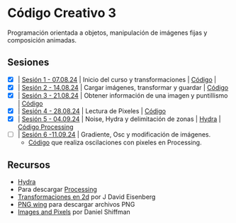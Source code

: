 # Código Creativo 3

Programación orientada a objetos, manipulación de imágenes fijas y composición animadas.

## Sesiones

- [x] | [Sesión 1 - 07.08.24](./sesiones/s01.md) | Inicio del curso y transformaciones | [Código](https://gist.github.com/EmilioOcelotl/3d4c9570e8464b3bd9e48c34b1a53046) |
- [x] | [Sesión 2 - 14.08.24](./sesiones/s02.md) | Cargar imágenes, transformar y guardar | [Código](https://gist.github.com/EmilioOcelotl/71edaffd4a03d94a95bb01bb52fe290e)
- [x] | [Sesión 3 - 21.08.24](./sesiones/s03.md) | Obtener información de una imagen y puntillismo | [Código](https://gist.github.com/EmilioOcelotl/714552aebcc1e0a9845045bac7076f9b)
- [x] | [Sesión 4 - 28.08.24](./sesiones/s04.md) | Lectura de Pixeles | [Código](https://gist.github.com/EmilioOcelotl/b9cb8a0299039872af024493a77d77cd)
- [x] | [Sesión 5 - 04.09.24](./sesiones/s05.md) | Noise, Hydra y delimitación de zonas | [Hydra](https://hydra.ojack.xyz/) | [Código Processing](https://gist.github.com/EmilioOcelotl/1af0cfa818a877f878e28137e88facc7)
- [ ] | [Sesión 6 -11.09.24](./sesiones/s06.md) | Gradiente, Osc y modificación de imágenes. 
    - [Código](https://gist.github.com/EmilioOcelotl/2757d7505ac9a8e348be1f89c791f670) que realiza oscilaciones con pixeles en Processing. 

## Recursos

- [Hydra](https://hydra.ojack.xyz/)
- Para descargar [Processing](https://processing.org/download)
- [Transformaciones en 2d](https://processing.org/tutorials/transform2d) por J David Eisenberg
- [PNG wing](https://www.pngwing.com/) para descargar archivos PNG
- [Images and Pixels](https://processing.org/tutorials/pixels) por Daniel Shiffman
